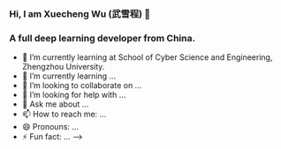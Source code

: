 ### Hi, I am Xuecheng Wu (武雪程) 👋

### A full deep learning developer from China.

- 🔭 I’m currently learning at School of Cyber Science and Engineering, Zhengzhou University.
- 🌱 I’m currently learning ...
- 👯 I’m looking to collaborate on ...
- 🤔 I’m looking for help with ...
- 💬 Ask me about ...
- 📫 How to reach me: ...
- 😄 Pronouns: ...
- ⚡ Fun fact: ...
-->
